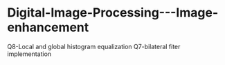 # Digital-Image-Processing---Image-enhancement
Q8-Local and global histogram equalization
Q7-bilateral fiter implementation

